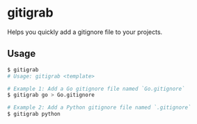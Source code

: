 # gitigrab

Helps you quickly add a gitignore file to your projects.

## Usage
```sh
$ gitigrab
# Usage: gitigrab <template>

# Example 1: Add a Go gitignore file named `Go.gitignore`
$ gitigrab go > Go.gitignore

# Example 2: Add a Python gitignore file named `.gitignore`
$ gitigrab python 
```
